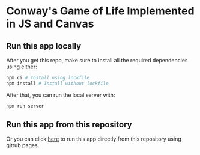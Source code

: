 # Conway's Game of Life Implemented in JS and Canvas

## Run this app locally

After you get this repo, make sure to install all the required dependencies
using either:

```bash
npm ci # Install using lockfile
npm install # Install without lockfile
```

After that, you can run the local server with:

```bash
npm run server
```

## Run this app from this repository

Or you can click [here][30] to run this app directly from this repository using
gitrub pages.

[30]:https://jcpedroza.github.io/game-of-life-js-canvas/
